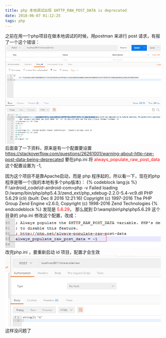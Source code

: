 ```yaml
---
title: php 本地调试出现 $HTTP_RAW_POST_DATA is deprecated
date: 2018-06-07 01:12:25
tags: php
---
```

之前在用一个php项目在做本地调试的时候，用postman 来进行 post 请求，有报了一个这个错误：
![1](php-post-bug/1.png)
后面查了一下资料，原来是有一个配置要设置
https://stackoverflow.com/questions/26261001/warning-about-http-raw-post-data-being-deprecated
要在php.ini 将 <font color=red>always_populate_raw_post_data</font> 这个配置设置为 -1,
<!--more-->
因为这个项目不是靠Apache启动，而是 php 程序起的，所以看一下，现在的php程序是哪一个(我的本地有多个php版本)：
{% codeblock lang:js %}
F:\airdroid_code\id-airdroid-com>php -v
Failed loading D:/wamp/bin/php/php5.4.3/zend_ext/php_xdebug-2.2.0-5.4-vc9.dll
PHP 5.6.29 (cli) (built: Dec  8 2016 12:21:16)
Copyright (c) 1997-2016 The PHP Group
Zend Engine v2.6.0, Copyright (c) 1998-2016 Zend Technologies
{% endcodeblock %}
发现是 <font color=red>5.6.29</font>， 那么就到 D:\wamp\bin\php\php5.6.29 这个目录的 php.ini 修改这个配置，改成：
![2](php-post-bug/2.png)
改完php.ini ，要重新启动 id 项目，配置才会生效
![3](php-post-bug/3.png)
这样没问题了